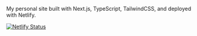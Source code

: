My personal site built with Next.js, TypeScript, TailwindCSS, and deployed with Netlify.

[![Netlify Status](https://api.netlify.com/api/v1/badges/e37d75ee-ba8d-4996-9450-09d006ec18f5/deploy-status)](https://app.netlify.com/sites/vojta/deploys)

